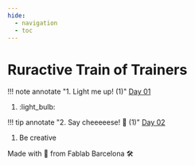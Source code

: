 ```yaml
---
hide:
  - navigation
  - toc
---
```


# Ruractive Train of Trainers

!!! note annotate "1. Light me up! (1)"
    [Day 01](sessions/01/01.md)
1.  :light_bulb:

!!! tip annotate "2. Say cheeeeese! :cheese: (1)"
    [Day 02](sessions/02/02.md)
1. Be creative
 

Made with :purple_heart: from Fablab Barcelona :hammer_and_wrench:
